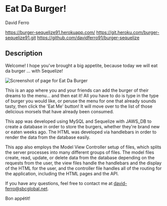 # Eat Da Burger!

David Ferro

https://burger-sequelize91.herokuapp.com/
https://git.heroku.com/burger-sequelize91.git
https://github.com/davidferro91/burger-sequelize

## Description

Welcome!  I hope you've brought a big appetite, because today we will eat da burger ... with Sequelize!

![Screenshot of page for Eat Da Burger](/public/images/screenshot.png)

This is an app where you and your friends can add the burger of their dreams to the menu... and then eat it!  All you have to do is type in the type of burger you would like, or peruse the menu for one that already sounds tasty, then click the 'Eat Me' button!  It will move over to the list of those delicious morsels that have already been consumed.

This app was developed using MySQL and Sequelize with JAWS_DB to create a database in order to store the burgers, whether they're brand new or eaten weeks ago.  The HTML was developed via handlebars in order to render the data from the database easily.

This app also employs the Model View Controller setup of files, which splits the server processes into many different groups of files.  The model files create, read, update, or delete data from the database depending on the requests from the user, the view files handle the handlebars and the display of the HTML for the user, and the controller file handles all of the routing for the application, including the HTML pages and the API.

If you have any questions, feel free to contact me at david-ferro@sbcglobal.net.

Bon appétit!